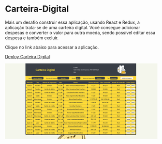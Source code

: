 # Carteira-Digital

Mais um desafio construir essa aplicação, usando React e Redux, a aplicação trata-se de uma carteira digital.
Você consegue adicionar despesas e converter o valor para outra moeda, sendo possível editar essa despesa e também excluir.

Clique no link abaixo para acessar a aplicação.

[Deploy Carteira Digital](https://carteira-digital-filipebueno85.vercel.app/)

![Carteira Digital](carteira-digital.png)
